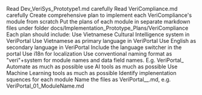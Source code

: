 Read Dev_VeriSys_Prototype1.md carefully
Read VeriCompliance.md carefully
Create comprehensive plan to implement each VeriCompliance's module from scratch
Put the plans of each module in separate markdown files under folder docs/Implementation_Prototype_Plans/VeriCompliance
Each plan should include:
Use Vietnamese Cultural Intelligence system in VeriPortal
Use Vietnamese as primary language in VeriPortal
Use English as secondary language in VeriPortal
Include the language switcher in the portal
Use i18n for localization
Use conventional naming format as "veri"+system for module names and data field names. E.g. VeriPortal_<fieldName>
Automate as much as possible
use AI tools as much as possible
Use Machine Learning tools as much as possible
Identify implenentation squences for each module
Name the files as VeriPortal_<seq>_<ModuleName>.md, e.g. VeriPortal_01_ModuleName.md